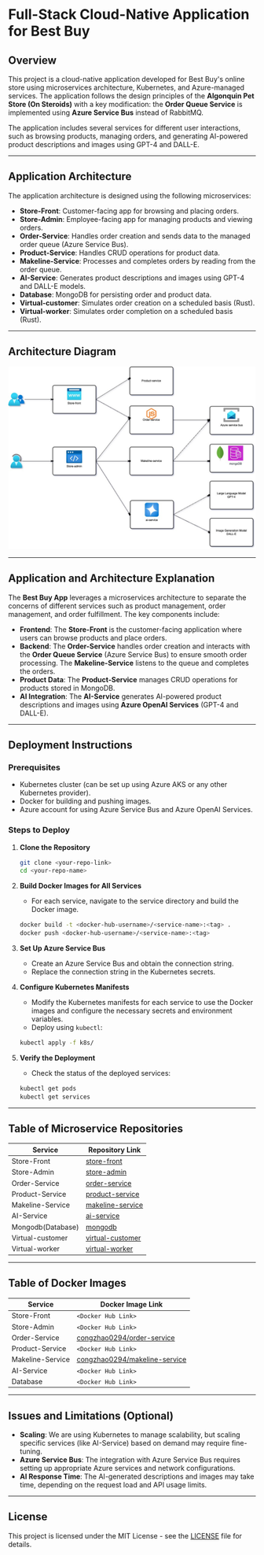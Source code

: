 
# Full-Stack Cloud-Native Application for Best Buy

## **Overview**

This project is a cloud-native application developed for Best Buy's online store using microservices architecture, Kubernetes, and Azure-managed services. The application follows the design principles of the **Algonquin Pet Store (On Steroids)** with a key modification: the **Order Queue Service** is implemented using **Azure Service Bus** instead of RabbitMQ.

The application includes several services for different user interactions, such as browsing products, managing orders, and generating AI-powered product descriptions and images using GPT-4 and DALL-E.

---

## **Application Architecture**

The application architecture is designed using the following microservices:

- **Store-Front**: Customer-facing app for browsing and placing orders.
- **Store-Admin**: Employee-facing app for managing products and viewing orders.
- **Order-Service**: Handles order creation and sends data to the managed order queue (Azure Service Bus).
- **Product-Service**: Handles CRUD operations for product data.
- **Makeline-Service**: Processes and completes orders by reading from the order queue.
- **AI-Service**: Generates product descriptions and images using GPT-4 and DALL-E models.
- **Database**: MongoDB for persisting order and product data.
- **Virtual-customer**: Simulates order creation on a scheduled basis (Rust).
- **Virtual-worker**: Simulates order completion on a scheduled basis (Rust).

---

## **Architecture Diagram**

![Architecture Diagram](8915Final.jpg)

---

## **Application and Architecture Explanation**

The **Best Buy App** leverages a microservices architecture to separate the concerns of different services such as product management, order management, and order fulfillment. The key components include:

- **Frontend**: The **Store-Front** is the customer-facing application where users can browse products and place orders.
- **Backend**: The **Order-Service** handles order creation and interacts with the **Order Queue Service** (Azure Service Bus) to ensure smooth order processing. The **Makeline-Service** listens to the queue and completes the orders.
- **Product Data**: The **Product-Service** manages CRUD operations for products stored in MongoDB.
- **AI Integration**: The **AI-Service** generates AI-powered product descriptions and images using **Azure OpenAI Services** (GPT-4 and DALL-E).

---

## **Deployment Instructions**

### **Prerequisites**

- Kubernetes cluster (can be set up using Azure AKS or any other Kubernetes provider).
- Docker for building and pushing images.
- Azure account for using Azure Service Bus and Azure OpenAI Services.

### **Steps to Deploy**

1. **Clone the Repository**

    ```bash
    git clone <your-repo-link>
    cd <your-repo-name>
    ```

2. **Build Docker Images for All Services**
    - For each service, navigate to the service directory and build the Docker image.

    ```bash
    docker build -t <docker-hub-username>/<service-name>:<tag> .
    docker push <docker-hub-username>/<service-name>:<tag>
    ```

3. **Set Up Azure Service Bus**
    - Create an Azure Service Bus and obtain the connection string.
    - Replace the connection string in the Kubernetes secrets.

4. **Configure Kubernetes Manifests**
    - Modify the Kubernetes manifests for each service to use the Docker images and configure the necessary secrets and environment variables.
    - Deploy using `kubectl`:

    ```bash
    kubectl apply -f k8s/
    ```

5. **Verify the Deployment**
    - Check the status of the deployed services:

    ```bash
    kubectl get pods
    kubectl get services
    ```

---

## **Table of Microservice Repositories**

| **Service** | **Repository Link** |
|---------------------|-------------------------------------------|
| Store-Front | [store-front](https://github.com/ramymohamed10/store-front-L8) |
| Store-Admin | [store-admin](https://github.com/ramymohamed10/store-admin-L8) |
| Order-Service | [order-service](https://github.com/zhao0294/order-service-bestbuy) |
| Product-Service | [product-service](https://github.com/ramymohamed10/product-service-L8) |
| Makeline-Service |[makeline-service](https://github.com/zhao0294/makeline-service-bestbuy) |
| AI-Service | [ai-service](https://github.com/ramymohamed10/ai-service-L8) |
| Mongodb(Database) | [mongodb](https://github.com/docker-library/mongo) |
| Virtual-customer  | [virtual-customer](https://github.com/ramymohamed10/virtual-customer-L8) |
| Virtual-worker | [virtual-worker](https://github.com/ramymohamed10/virtual-worker-L8) |

---

## **Table of Docker Images**

| **Service**         | **Docker Image Link**                     |
|---------------------|-------------------------------------------|
| Store-Front         | `<Docker Hub Link>`                       |
| Store-Admin         | `<Docker Hub Link>`                       |
| Order-Service       | [congzhao0294/order-service](https://hub.docker.com/r/congzhao0294/order-service)                      |
| Product-Service     | `<Docker Hub Link>`                       |
| Makeline-Service    | [congzhao0294/makeline-service](https://hub.docker.com/r/congzhao0294/makeline-service)                   |
| AI-Service          | `<Docker Hub Link>`                       |
| Database            | `<Docker Hub Link>`                       |

---

## **Issues and Limitations (Optional)**

- **Scaling**: We are using Kubernetes to manage scalability, but scaling specific services (like AI-Service) based on demand may require fine-tuning.
- **Azure Service Bus**: The integration with Azure Service Bus requires setting up appropriate Azure services and network configurations.
- **AI Response Time**: The AI-generated descriptions and images may take time, depending on the request load and API usage limits.

---

## **License**

This project is licensed under the MIT License - see the [LICENSE](LICENSE) file for details.
